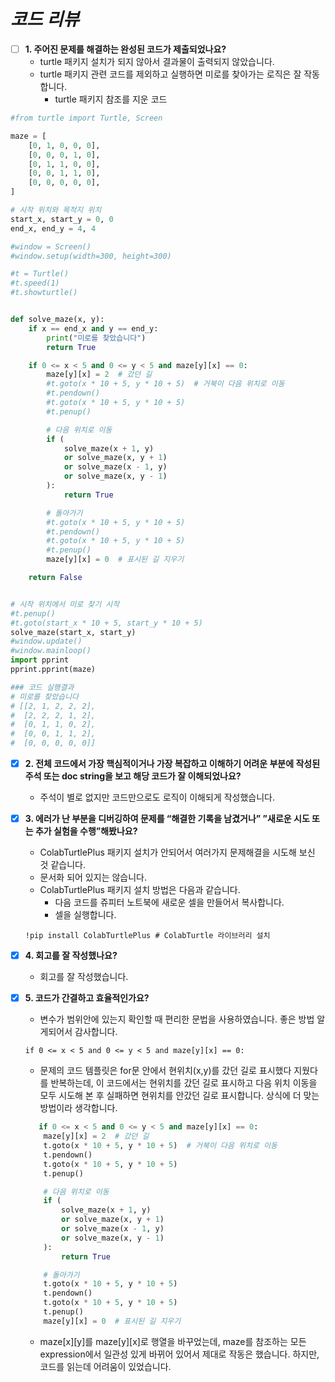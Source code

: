 # *코드 리뷰*

- [ ]  **1. 주어진 문제를 해결하는 완성된 코드가 제출되었나요?**
    - turtle 패키지 설치가 되지 않아서 결과물이 출력되지 않았습니다.
    - turtle 패키지 관련 코드를 제외하고 실행하면 미로를 찾아가는 로직은 잘 작동합니다.
        - turtle 패키지 참조를 지운 코드
```python
#from turtle import Turtle, Screen

maze = [
    [0, 1, 0, 0, 0],
    [0, 0, 0, 1, 0],
    [0, 1, 1, 0, 0],
    [0, 0, 1, 1, 0],
    [0, 0, 0, 0, 0],
]

# 시작 위치와 목적지 위치
start_x, start_y = 0, 0
end_x, end_y = 4, 4

#window = Screen()
#window.setup(width=300, height=300)

#t = Turtle()
#t.speed(1)
#t.showturtle()


def solve_maze(x, y):
    if x == end_x and y == end_y:
        print("미로를 찾았습니다")
        return True

    if 0 <= x < 5 and 0 <= y < 5 and maze[y][x] == 0:
        maze[y][x] = 2  # 갔던 길
        #t.goto(x * 10 + 5, y * 10 + 5)  # 거북이 다음 위치로 이동
        #t.pendown()
        #t.goto(x * 10 + 5, y * 10 + 5)
        #t.penup()

        # 다음 위치로 이동
        if (
            solve_maze(x + 1, y)
            or solve_maze(x, y + 1)
            or solve_maze(x - 1, y)
            or solve_maze(x, y - 1)
        ):
            return True

        # 돌아가기
        #t.goto(x * 10 + 5, y * 10 + 5)
        #t.pendown()
        #t.goto(x * 10 + 5, y * 10 + 5)
        #t.penup()
        maze[y][x] = 0  # 표시된 길 지우기

    return False


# 시작 위치에서 미로 찾기 시작
#t.penup()
#t.goto(start_x * 10 + 5, start_y * 10 + 5)
solve_maze(start_x, start_y)
#window.update()
#window.mainloop()
import pprint
pprint.pprint(maze)

### 코드 실행결과
# 미로를 찾았습니다
# [[2, 1, 2, 2, 2],
#  [2, 2, 2, 1, 2],
#  [0, 1, 1, 0, 2],
#  [0, 0, 1, 1, 2],
#  [0, 0, 0, 0, 0]]
```



- [x]  **2. 전체 코드에서 가장 핵심적이거나 가장 복잡하고 이해하기 어려운 부분에 작성된 
주석 또는 doc string을 보고 해당 코드가 잘 이해되었나요?**
    - 주석이 별로 없지만 코드만으로도 로직이 이해되게 작성했습니다.
    
- [x]  **3. 에러가 난 부분을 디버깅하여 문제를 “해결한 기록을 남겼거나” 
”새로운 시도 또는 추가 실험을 수행”해봤나요?**
    - ColabTurtlePlus 패키지 설치가 안되어서 여러가지 문제해결을 시도해 보신 것 같습니다.
    - 문서화 되어 있지는 않습니다.
    - ColabTurtlePlus 패키지 설치 방법은 다음과 같습니다.
        - 다음 코드를 쥬피터 노트북에 새로운 셀을 만들어서 복사합니다.
        - 셀을 실행합니다.
    ```
    !pip install ColabTurtlePlus # ColabTurtle 라이브러리 설치
    ```
    
- [x]  **4. 회고를 잘 작성했나요?**
    - 회고를 잘 작성했습니다.

- [x]  **5. 코드가 간결하고 효율적인가요?**
    - 변수가 범위안에 있는지 확인할 때 편리한 문법을 사용하였습니다. 좋은 방법 알게되어서 감사합니다.
    ``` 
    if 0 <= x < 5 and 0 <= y < 5 and maze[y][x] == 0:
    ```
    
    - 문제의 코드 템플릿은 for문 안에서 현위치(x,y)를 갔던 길로 표시했다 지웠다를 반복하는데, 이 코드에서는 현위치를 갔던 길로 표시하고 다음 위치 이동을 모두 시도해 본 후 실패하면 현위치를 안갔던 길로 표시합니다. 상식에 더 맞는 방법이라 생각합니다.
    ```python
       if 0 <= x < 5 and 0 <= y < 5 and maze[y][x] == 0:
        maze[y][x] = 2  # 갔던 길
        t.goto(x * 10 + 5, y * 10 + 5)  # 거북이 다음 위치로 이동
        t.pendown()
        t.goto(x * 10 + 5, y * 10 + 5)
        t.penup()

        # 다음 위치로 이동
        if (
            solve_maze(x + 1, y)
            or solve_maze(x, y + 1)
            or solve_maze(x - 1, y)
            or solve_maze(x, y - 1)
        ):
            return True

        # 돌아가기
        t.goto(x * 10 + 5, y * 10 + 5)
        t.pendown()
        t.goto(x * 10 + 5, y * 10 + 5)
        t.penup()
        maze[y][x] = 0  # 표시된 길 지우기
    ```
    
    
    - maze[x][y]를 maze[y][x]로 행열을 바꾸었는데, maze를 참조하는 모든 expression에서 일관성 있게 바뀌어 있어서 제대로 작동은 했습니다. 하지만, 코드를 읽는데 어려움이 있었습니다.
